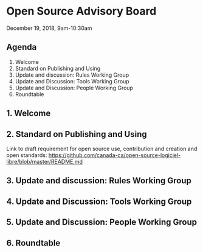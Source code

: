 # Open Source Advisory Board

December 19, 2018, 9am-10:30am

## Agenda
1. Welcome
2. Standard on Publishing and Using
3. Update and discussion: Rules Working Group
4. Update and Discussion: Tools Working Group
5. Update and Discussion: People Working Group
6. Roundtable

## 1. Welcome

## 2. Standard on Publishing and Using

Link to draft requirement for open source use, contribution and creation and open standards: https://github.com/canada-ca/open-source-logiciel-libre/blob/master/README.md

## 3. Update and discussion: Rules Working Group

## 4. Update and Discussion: Tools Working Group

## 5. Update and Discussion: People Working Group

## 6. Roundtable
